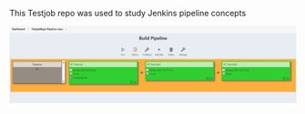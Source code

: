 This Testjob repo was used to study Jenkins pipeline concepts 

![Jenkins Pipeline](assets/jenkins_pipeline.png)
